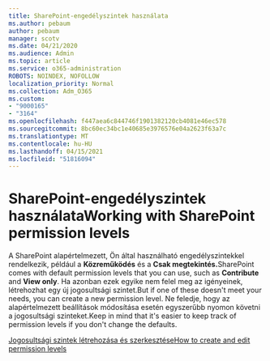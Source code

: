 ```yaml
---
title: SharePoint-engedélyszintek használata
ms.author: pebaum
author: pebaum
manager: scotv
ms.date: 04/21/2020
ms.audience: Admin
ms.topic: article
ms.service: o365-administration
ROBOTS: NOINDEX, NOFOLLOW
localization_priority: Normal
ms.collection: Adm_O365
ms.custom:
- "9000165"
- "3164"
ms.openlocfilehash: f447aea6c844746f1901382120cb4081e46ec578
ms.sourcegitcommit: 8bc60ec34bc1e40685e3976576e04a2623f63a7c
ms.translationtype: MT
ms.contentlocale: hu-HU
ms.lasthandoff: 04/15/2021
ms.locfileid: "51816094"
---
```

# <a name="working-with-sharepoint-permission-levels"></a><span data-ttu-id="802d1-102">SharePoint-engedélyszintek használata</span><span class="sxs-lookup"><span data-stu-id="802d1-102">Working with SharePoint permission levels</span></span>

<span data-ttu-id="802d1-103">A SharePoint alapértelmezett, Ön által használható engedélyszintekkel rendelkezik, például a **Közreműködés** és a **Csak megtekintés.**</span><span class="sxs-lookup"><span data-stu-id="802d1-103">SharePoint comes with default permission levels that you can use, such as **Contribute** and **View only**.</span></span> <span data-ttu-id="802d1-104">Ha azonban ezek egyike nem felel meg az igényeinek, létrehozhat egy új jogosultsági szintet.</span><span class="sxs-lookup"><span data-stu-id="802d1-104">But if one of these doesn't meet your needs, you can create a new permission level.</span></span> <span data-ttu-id="802d1-105">Ne feledje, hogy az alapértelmezett beállítások módosítása esetén egyszerűbb nyomon követni a jogosultsági szinteket.</span><span class="sxs-lookup"><span data-stu-id="802d1-105">Keep in mind that it's easier to keep track of permission levels if you don't change the defaults.</span></span>

[<span data-ttu-id="802d1-106">Jogosultsági szintek létrehozása és szerkesztése</span><span class="sxs-lookup"><span data-stu-id="802d1-106">How to create and edit permission levels</span></span>](https://docs.microsoft.com/sharepoint/how-to-create-and-edit-permission-levels)